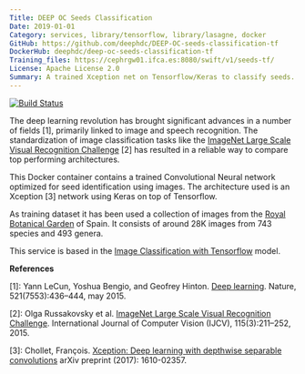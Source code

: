 ```yaml
---
Title: DEEP OC Seeds Classification
Date: 2019-01-01
Category: services, library/tensorflow, library/lasagne, docker
GitHub: https://github.com/deephdc/DEEP-OC-seeds-classification-tf
DockerHub: deephdc/deep-oc-seeds-classification-tf
Training_files: https://cephrgw01.ifca.es:8080/swift/v1/seeds-tf/
License: Apache License 2.0
Summary: A trained Xception net on Tensorflow/Keras to classify seeds.
---
```


[![Build Status](https://jenkins.indigo-datacloud.eu:8080/buildStatus/icon?job=Pipeline-as-code/DEEP-OC-org/DEEP-OC-seeds-classification-tf/master)](https://jenkins.indigo-datacloud.eu:8080/job/Pipeline-as-code/job/DEEP-OC-org/job/DEEP-OC-seeds-classification-tf/job/master)

The deep learning revolution has brought significant advances in a number of
fields [1], primarily linked to image and speech recognition. The
standardization of image classification tasks like the [ImageNet Large Scale
Visual Recognition Challenge](http://www.image-net.org/challenges/LSVRC/) [2]
has resulted in a reliable way to compare top performing architectures.

This Docker container contains a trained Convolutional Neural network optimized
for seed identification using images.
The architecture used is an Xception [3] network using Keras on top of Tensorflow.

As training dataset it has been used a collection of images from the
[Royal Botanical Garden](http://www.rjb.csic.es) of Spain. It consists of around
28K images from 743 species and 493 genera.

This service is based in the [Image Classification with Tensorflow](./deep-oc-image-classification-tensorflow.html) model.


**References**

[1]: Yann LeCun, Yoshua Bengio, and Geofrey Hinton. [Deep learning](https://www.cs.toronto.edu/~hinton/absps/NatureDeepReview.pdf). Nature, 521(7553):436–444, may 2015.

[2]: Olga Russakovsky et al. [ImageNet Large Scale Visual Recognition Challenge](https://arxiv.org/abs/1409.0575). International Journal of Computer Vision (IJCV), 115(3):211–252, 2015.

[3]: Chollet, François. [Xception: Deep learning with depthwise separable convolutions](https://arxiv.org/abs/1610.02357) arXiv preprint (2017): 1610-02357.
